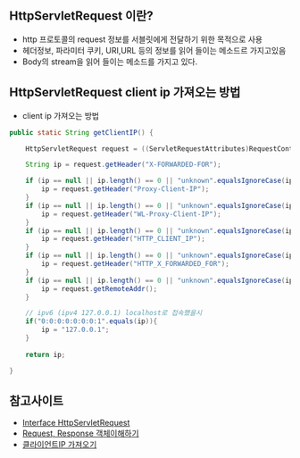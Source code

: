 

## HttpServletRequest 이란?
- http 프로토콜의 request 정보를 서블릿에게 전달하기 위한 목적으로 사용
- 헤더정보, 파라미터 쿠키, URI,URL 등의 정보를 읽어 들이는 메소드르 가지고있음
- Body의 stream을 읽어 들이는 메소드를 가지고 있다.



## HttpServletRequest client ip 가져오는 방법

- client ip 가져오는 방법
~~~ java
public static String getClientIP() {

    HttpServletRequest request = ((ServletRequestAttributes)RequestContextHolder.currentRequestAttributes()).getRequest();

    String ip = request.getHeader("X-FORWARDED-FOR");

    if (ip == null || ip.length() == 0 || "unknown".equalsIgnoreCase(ip)) {
        ip = request.getHeader("Proxy-Client-IP");
    }
    if (ip == null || ip.length() == 0 || "unknown".equalsIgnoreCase(ip)) {
        ip = request.getHeader("WL-Proxy-Client-IP");
    }
    if (ip == null || ip.length() == 0 || "unknown".equalsIgnoreCase(ip)) {
        ip = request.getHeader("HTTP_CLIENT_IP");
    }
    if (ip == null || ip.length() == 0 || "unknown".equalsIgnoreCase(ip)) {
        ip = request.getHeader("HTTP_X_FORWARDED_FOR");
    }
    if (ip == null || ip.length() == 0 || "unknown".equalsIgnoreCase(ip)) {
        ip = request.getRemoteAddr();
    }

    // ipv6 (ipv4 127.0.0.1) localhost로 접속했을시
    if("0:0:0:0:0:0:0:1".equals(ip)){
        ip = "127.0.0.1";
    }
    
    return ip;

}
~~~



## 참고사이트
- [Interface HttpServletRequest](https://tomcat.apache.org/tomcat-5.5-doc/servletapi/javax/servlet/http/HttpServletRequest.html)
- [Request, Response 객체이해하기](https://andamiro25.tistory.com/148)
- [클라이언트IP 가져오기](https://blog.jin3260.com/m/71)
